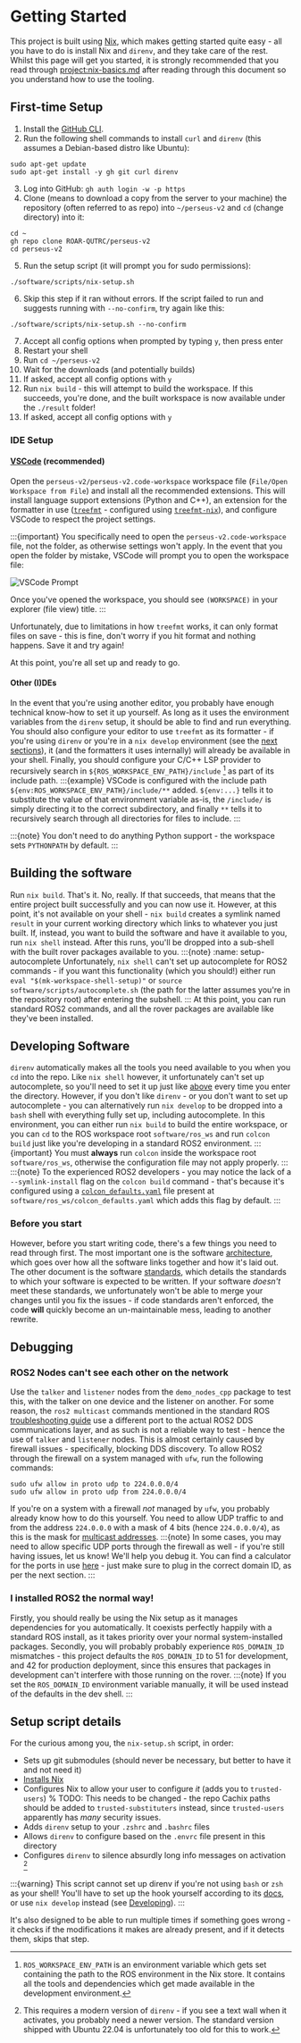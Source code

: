 # Getting Started

This project is built using [Nix](https://nixos.org/), which makes getting started quite easy - all you have to do is install Nix and `direnv`, and they take care of the rest.
Whilst this page will get you started, it is strongly recommended that you read through <project:nix-basics.md> after reading through this document so you understand how to use the tooling.

## First-time Setup

1. Install the [GitHub CLI](https://github.com/cli/cli/blob/trunk/docs/install_linux.md).
2. Run the following shell commands to install `curl` and `direnv` (this assumes a Debian-based distro like Ubuntu):

```{code-block} console
sudo apt-get update
sudo apt-get install -y gh git curl direnv
```

3. Log into GitHub: `gh auth login -w -p https`
4. Clone (means to download a copy from the server to your machine) the repository (often referred to as repo) into `~/perseus-v2` and `cd` (change directory) into it:

```{code-block} console
cd ~
gh repo clone ROAR-QUTRC/perseus-v2
cd perseus-v2
```

5. Run the setup script (it will prompt you for sudo permissions):

```{code-block} console
./software/scripts/nix-setup.sh
```

6. Skip this step if it ran without errors. If the script failed to run and suggests running with `--no-confirm`, try again like this:

```{code-block} console
./software/scripts/nix-setup.sh --no-confirm
```

7. Accept all config options when prompted by typing `y`, then press enter
8. Restart your shell
9. Run `cd ~/perseus-v2`
10. Wait for the downloads (and potentially builds)
11. If asked, accept all config options with `y`
12. Run `nix build` - this will attempt to build the workspace. If this succeeds, you're done, and the built workspace is now available under the `./result` folder!
13. If asked, accept all config options with `y`

### IDE Setup

#### [VSCode](https://code.visualstudio.com/) (recommended)

Open the `perseus-v2/perseus-v2.code-workspace` workspace file (`File/Open Workspace from File`) and install all the recommended extensions.
This will install language support extensions (Python and C++), an extension for the formatter in use ([`treefmt`](https://github.com/numtide/treefmt) - configured using [`treefmt-nix`](https://github.com/numtide/treefmt-nix/)), and configure VSCode to respect the project settings.

:::{important}
You specifically need to open the `perseus-v2.code-workspace` file, not the folder, as otherwise settings won't apply.
In the event that you open the folder by mistake, VSCode will prompt you to open the workspace file:

![VSCode Prompt](open-code-workspace.png)

Once you've opened the workspace, you should see `(WORKSPACE)` in your explorer (file view) title.
:::

Unfortunately, due to limitations in how `treefmt` works, it can only format files on save - this is fine, don't worry if you hit format and nothing happens.
Save it and try again!

At this point, you're all set up and ready to go.

#### Other (I)DEs

In the event that you're using another editor, you probably have enough technical know-how to set it up yourself.
As long as it uses the environment variables from the `direnv` setup, it should be able to find and run everything.
You should also configure your editor to use `treefmt` as its formatter - if you're using `direnv` or you're in a `nix develop` environment (see the [next sections](#developing-software)), it (and the formatters it uses internally) will already be available in your shell.
Finally, you should configure your C/C++ LSP provider to recursively search in `${ROS_WORKSPACE_ENV_PATH}/include` [^env-path] as part of its include path.
:::{example}
VSCode is configured with the include path `${env:ROS_WORKSPACE_ENV_PATH}/include/**` added.
`${env:...}` tells it to substitute the value of that environment variable as-is, the `/include/` is simply directing it to the correct subdirectory, and finally `**` tells it to recursively search through all directories for files to include.
:::

[^env-path]: `ROS_WORKSPACE_ENV_PATH` is an environment variable which gets set containing the path to the ROS environment in the Nix store. It contains all the tools and dependencies which get made available in the development environment.

:::{note}
You don't need to do anything Python support - the workspace sets `PYTHONPATH` by default.
:::

## Building the software

Run `nix build`.
That's it.
No, really.
If that succeeds, that means that the entire project built successfully and you can now use it.
However, at this point, it's not available on your shell - `nix build` creates a symlink named `result` in your current working directory which links to whatever you just built.
If, instead, you want to build the software and have it available to you, run `nix shell` instead.
After this runs, you'll be dropped into a sub-shell with the built rover packages available to you.
:::{note}
:name: setup-autocomplete
Unfortunately, `nix shell` can't set up autocomplete for ROS2 commands - if you want this functionality (which you should!) either run `eval "$(mk-workspace-shell-setup)"` or `source software/scripts/autocomplete.sh` (the path for the latter assumes you're in the repository root) after entering the subshell.
:::
At this point, you can run standard ROS2 commands, and all the rover packages are available like they've been installed.

## Developing Software

`direnv` automatically makes all the tools you need available to you when you `cd` into the repo.
Like `nix shell` however, it unfortunately can't set up autocomplete, so you'll need to set it up just like [above](#setup-autocomplete) every time you enter the directory.
However, if you don't like `direnv` - or you don't want to set up autocomplete - you can alternatively run `nix develop` to be dropped into a `bash` shell with everything fully set up, including autocomplete.
In this environment, you can either run `nix build` to build the entire workspace, or you can `cd` to the ROS workspace root `software/ros_ws` and run `colcon build` just like you're developing in a standard ROS2 environment.
:::{important}
You must **always** run `colcon` inside the workspace root `software/ros_ws`, otherwise the configuration file may not apply properly.
:::
:::{note}
To the experienced ROS2 developers - you may notice the lack of a `--symlink-install` flag on the `colcon build` command - that's because it's configured using a [`colcon_defaults.yaml`](https://colcon.readthedocs.io/en/released/user/configuration.html#defaults-yaml) file present at `software/ros_ws/colcon_defaults.yaml` which adds this flag by default.
:::

### Before you start

However, before you start writing code, there's a few things you need to read through first.
The most important one is the software [architecture](project:/architecture/software.md), which goes over how all the software links together and how it's laid out.
The other document is the software [standards](project:/standards/software.md), which details the standards to which your software is expected to be written.
If your software _doesn't_ meet these standards, we unfortunately won't be able to merge your changes until you fix the issues - if code standards aren't enforced, the code **will** quickly become an un-maintainable mess, leading to another rewrite.

## Debugging

### ROS2 Nodes can't see each other on the network

Use the `talker` and `listener` nodes from the `demo_nodes_cpp` package to test this, with the talker on one device and the listener on another.
For some reason, the `ros2 multicast` commands mentioned in the standard ROS [troubleshooting guide](inv:ros#How-To-Guides/Installation-Troubleshooting) use a different port to the actual ROS2 DDS communications layer, and as such is not a reliable way to test - hence the use of `talker` and `listener` nodes.
This is almost certainly caused by firewall issues - specifically, blocking DDS discovery.
To allow ROS2 through the firewall on a system managed with `ufw`, run the following commands:

```{code-block} console
sudo ufw allow in proto udp to 224.0.0.0/4
sudo ufw allow in proto udp from 224.0.0.0/4
```

If you're on a system with a firewall _not_ managed by `ufw`, you probably already know how to do this yourself.
You need to allow UDP traffic to and from the address `224.0.0.0` with a mask of 4 bits (hence `224.0.0.0/4`), as this is the mask for [multicast addresses](https://en.wikipedia.org/wiki/Multicast_address).
:::{note}
In some cases, you may need to allow specific UDP ports through the firewall as well - if you're still having issues, let us know!
We'll help you debug it.
You can find a calculator for the ports in use [here](inv:ros#Concepts/Intermediate/About-Domain-ID) - just make sure to plug in the correct domain ID, as per the next section.
:::

### I installed ROS2 the normal way!

Firstly, you should really be using the Nix setup as it manages dependencies for you automatically.
It coexists perfectly happily with a standard ROS install, as it takes priority over your normal system-installed packages.
Secondly, you will probably probably experience `ROS_DOMAIN_ID` mismatches - this project defaults the `ROS_DOMAIN_ID` to 51 for development, and 42 for production deployment, since this ensures that packages in development can't interfere with those running on the rover.
:::{note}
If you set the `ROS_DOMAIN_ID` environment variable manually, it will be used instead of the defaults in the dev shell.
:::

## Setup script details

For the curious among you, the `nix-setup.sh` script, in order:

- Sets up git submodules (should never be necessary, but better to have it and not need it)
- [Installs Nix](https://github.com/DeterminateSystems/nix-installer)
- Configures Nix to allow your user to configure _it_ (adds you to `trusted-users`)
  % TODO: This needs to be changed - the repo Cachix paths should be added to `trusted-substituters` instead, since `trusted-users` apparently has _many_ security issues.
- Adds `direnv` setup to your `.zshrc` and `.bashrc` files
- Allows `direnv` to configure based on the `.envrc` file present in this directory
- Configures `direnv` to silence absurdly long info messages on activation [^direnv-versioning]

[^direnv-versioning]: This requires a modern version of `direnv` - if you see a text wall when it activates, you probably need a newer version. The standard version shipped with Ubuntu 22.04 is unfortunately too old for this to work.

:::{warning}
This script cannot set up direnv if you're not using `bash` or `zsh` as your shell!
You'll have to set up the hook yourself according to its [docs](https://direnv.net/docs/hook.html), or use `nix develop` instead (see [Developing](#developing-software)).
:::

It's also designed to be able to run multiple times if something goes wrong - it checks if the modifications it makes are already present, and if it detects them, skips that step.
